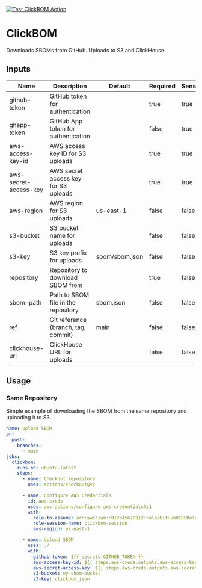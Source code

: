 [![Test ClickBOM Action](https://github.com/ClickHouse/ClickBOM/actions/workflows/test.yml/badge.svg)](https://github.com/ClickHouse/ClickBOM/actions/workflows/test.yml)

# ClickBOM

Downloads SBOMs from GitHub. Uploads to S3 and ClickHouse.

## Inputs

| Name                  | Description                          | Default        | Required | Sensitive |
| --------------------- | ------------------------------------ | -------------- | -------- | --------- |
| github-token          | GitHub token for authentication      |                | true     | true      |
| ghapp-token           | GitHub App token for authentication  |                | false    | true      |
| aws-access-key-id     | AWS access key ID for S3 uploads     |                | true     | true      |
| aws-secret-access-key | AWS secret access key for S3 uploads |                | true     | true      |
| aws-region            | AWS region for S3 uploads            | us-east-1      | false    | false     |
| s3-bucket             | S3 bucket name for uploads           |                | false    | false     |
| s3-key                | S3 key prefix for uploads            | sbom/sbom.json | false    | false     |
| repository            | Repository to download SBOM from     |                | true     | false     |
| sbom-path             | Path to SBOM file in the repository  | sbom.json      | false    | false     |
| ref                   | Git reference (branch, tag, commit)  | main           | false    | false     |
| clickhouse-url        | ClickHouse URL for uploads           |                | false    | false     |

## Usage

### Same Repository

Simple example of downloading the SBOM from the same repository and uploading it to S3.

```yaml
name: Upload SBOM
on:
  push:
    branches:
      - main
jobs:
  clickbom:
    runs-on: ubuntu-latest
    steps:
      - name: Checkout repository
        uses: actions/checkout@v2

      - name: Configure AWS Credentials
        id: aws-creds
        uses: aws-actions/configure-aws-credentials@v1
        with:
          role-to-assume: arn:aws:iam::012345678912:role/GitHubOIDCRole
          role-session-name: clickbom-session
          aws-region: us-east-1

      - name: Upload SBOM
        uses: ./
        with:
          github-token: ${{ secrets.GITHUB_TOKEN }}
          aws-access-key-id: ${{ steps.aws-creds.outputs.aws-access-key-id }}
          aws-secret-access-key: ${{ steps.aws-creds.outputs.aws-secret-access-key }}
          s3-bucket: my-sbom-bucket
          s3-key: clickbom.json
```